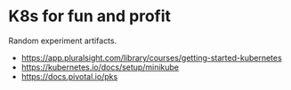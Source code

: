 # K8s for fun and profit

Random experiment artifacts.

- https://app.pluralsight.com/library/courses/getting-started-kubernetes
- https://kubernetes.io/docs/setup/minikube
- https://docs.pivotal.io/pks
